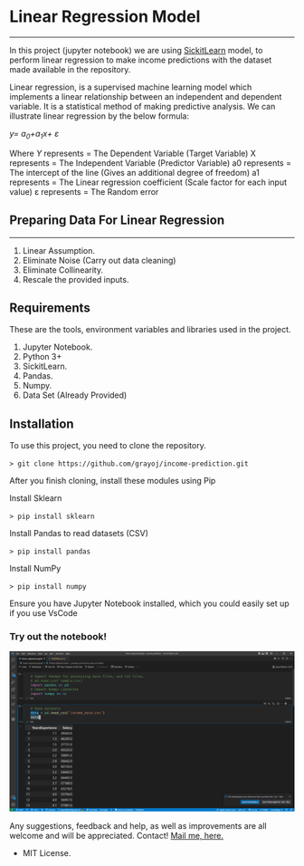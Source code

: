 # Linear Regression Model
***

In this project (jupyter notebook) we are using <a href="https://scikit-learn.org/">SickitLearn</a> model, to perform linear regression to make income predictions with the dataset made available in the repository.

Linear regression, is a supervised machine learning model which implements a linear relationship between an independent and 
dependent variable. It is a statistical method of making predictive analysis.  We can illustrate linear regression by the below formula:

<i>y= a<sub>0</sub>+a<sub>1</sub>x+ ε</i>

Where
<i>Y</i> represents  = The Dependent Variable (Target Variable)
X represents = The Independent Variable (Predictor Variable)
a0 represents = The intercept of the line (Gives an additional degree of freedom)
a1 represents = The Linear regression coefficient (Scale factor for each input value)
ε represents = The Random error

## Preparing Data For Linear Regression
***

1. Linear Assumption. 
2. Eliminate Noise (Carry out data cleaning)
3. Eliminate Collinearity.
4. Rescale the provided inputs.

## Requirements

These are the tools, environment variables and libraries used in the project.

1. Jupyter Notebook.
2. Python 3+
3. SickitLearn.
4. Pandas.
5. Numpy.
6. Data Set (Already Provided)

## Installation

To use this project, you need to clone the repository.

``> git clone https://github.com/grayoj/income-prediction.git``

After you finish cloning, install these modules using Pip

Install Sklearn

``> pip install sklearn``

Install Pandas to read datasets (CSV)

``> pip install pandas``

Install NumPy

``> pip install numpy``

Ensure you have Jupyter Notebook installed, which you could easily set up if you use VsCode

### Try out the notebook!

<img src="LinearRegression.png">

Any suggestions, feedback and help, as well as improvements are all welcome and will be appreciated.
Contact!
<a href="mailto:mgeraldoj07@gmail.com">Mail me, here.</a>

- MIT License.
